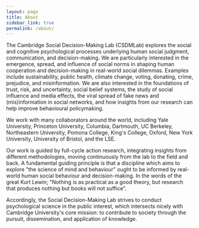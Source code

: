 ```yaml
---
layout: page
title: About
sidebar_link: true
permalink: /about/
---
```


The Cambridge Social Decision-Making Lab (CSDMLab) explores the social and cognitive psychological processes underlying human social judgment, communication, and decision-making. We are particularly interested in the emergence, spread, and influence of social norms in shaping human cooperation and decision-making in real-world social dilemmas. Examples include sustainability, public health, climate change, voting, donating, crime, prejudice, and misinformation. We are also interested in the foundations of trust, risk, and uncertainty, social belief systems, the study of social influence and media effects, the viral spread of fake news and (mis)information in social networks, and how insights from our research can help improve behavioural policymaking.

We work with many collaborators around the world, including Yale University, Princeton University, Columbia, Dartmouth, UC Berkeley, Northeastern University, Pomona College, King's College, Oxford, New York University, University of Bristol, and the LSE.

Our work is guided by full-cycle action research, integrating insights from different methodologies, moving continuously from the lab to the field and back. A fundamental guiding principle is that a discipline which aims to explore "the science of mind and behaviour" ought to be informed by real-world human social behaviour and decision-making. In the words of the great Kurt Lewin; "Nothing is as practical as a good theory, but research that produces nothing but books will not suffice".

Accordingly, the Social Decision-Making Lab strives to conduct psychological science in the public interest, which intersects nicely with Cambridge University's core mission: to contribute to society through the pursuit, dissemination, and application of knowledge.

